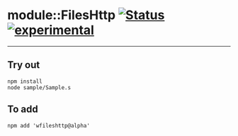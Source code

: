 
# module::FilesHttp  [![Status](https://github.com/Wandalen/wFilesHttp/workflows/Publish/badge.svg)](https://github.com/Wandalen/wFilesHttp/actions?query=workflow%3APublish) [![experimental](https://img.shields.io/badge/stability-experimental-orange.svg)](https://github.com/emersion/stability-badges#experimental)

___

## Try out
```
npm install
node sample/Sample.s
```

## To add
```
npm add 'wfileshttp@alpha'
```

